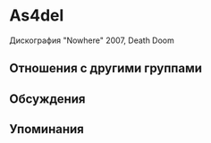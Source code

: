# As4del

Дискография
"Nowhere" 2007, Death Doom

## Отношения с другими группами


## Обсуждения


## Упоминания

